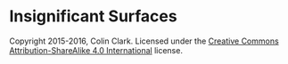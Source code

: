 # Insignificant Surfaces

Copyright 2015-2016, Colin Clark. Licensed under the [Creative Commons Attribution-ShareAlike 4.0 International](http://creativecommons.org/licenses/by-sa/4.0/) license.
